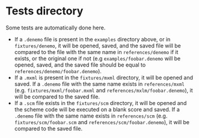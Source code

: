 Tests directory
===============

Some tests are automatically done here.

 - If a ```.denemo``` file is present in the ```examples``` directory above, or in ```fixtures/denemo```, it will be opened, saved, and the saved file will be compared to the file with the same name in ```references/denemo``` if it exists, or the original one if not (e.g ```examples/foobar.denemo``` will be opened, saved, and the saved file should be equal to ```references/denemo/foobar.denemo```).
 - If a ```.mxml``` is present in the ```fixtures/mxml``` directory, it will be opened and saved. If a ```.denemo``` file with the same name exists in ```references/mxml``` (e.g. ```fixtures/mxml/foobar.mxml``` and ```references/mxlm/foobar.denemo```), it will be compared to the saved file.
 - If a ```.scm``` file exists in the ```fixtures/scm``` directory, it will be opened and the scheme code will be executed on a blank score and saved. If a ```.denemo``` file with the same name exists in ```references/scm``` (e.g. ```fixtures/scm/foobar.scm``` and ```references/scm/foobar.denemo```), it will be compared to the saved file.
